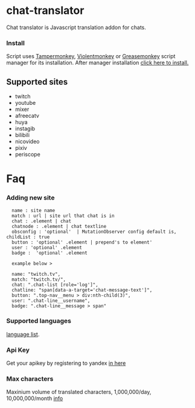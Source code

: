 # chat-translator
Chat translator is Javascript translation addon for chats.

  ### Install
  Script uses [Tampermonkey](https://www.tampermonkey.net), [Violentmonkey](https://violentmonkey.github.io) or [Greasemonkey](https://www.greasespot.net/) script manager for its installation. 
  After manager installation
  [click here to install.](https://raw.githubusercontent.com/liimaa/chat-translator/master/main.user.js)
  
  
## Supported sites
- twitch
- youtube
- mixer
- afreecatv
- huya
- instagib
- bilibili
- nicovideo
- pixiv
- periscope

# Faq

  ### Adding new site
      name : site name
      match : url | site url that chat is in
      chat : .element | chat
      chatnode : .element | chat textline
      obsconfig : 'optional'  | MutationObserver config default is, childList : true
      button : 'optional' .element | prepend's to element'
      user : 'optional' .element
      badge :  'optional' .element
      
      example below >
  
      name: "twitch.tv",
      match: "twitch.tv/",
      chat: ".chat-list [role='log']",
      chatline: "span[data-a-target='chat-message-text']",
      button: ".top-nav__menu > div:nth-child(3)",
      user: ".chat-line__username",
      badge: ".chat-line__message > span"
      
  ### Supported languages
  [language list](https://tech.yandex.com/translate/doc/dg/concepts/api-overview-docpage/#api-overview__languages).
  ### Api Key
  Get your apikey by registering to yandex [in here](https://translate.yandex.com/developers/keys)
  ### Max characters
  Maxinium volume of translated characters, 1,000,000/day, 10,000,000/month [info](https://yandex.com/legal/translate_api/)
       

